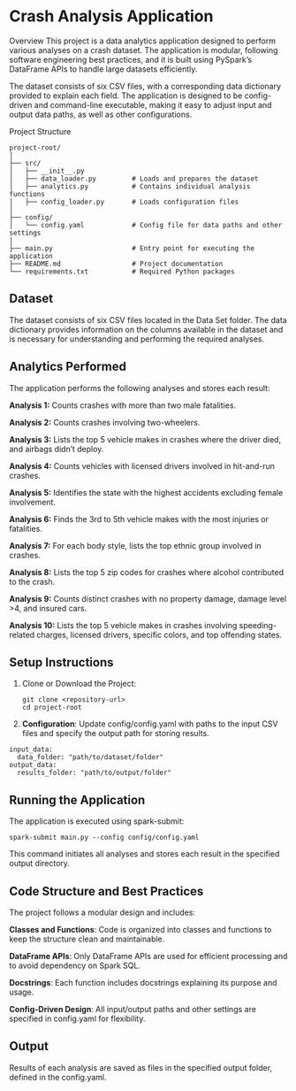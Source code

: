 # Crash Analysis Application
Overview
This project is a data analytics application designed to perform various analyses on a crash dataset. The application is modular, following software engineering best practices, and it is built using PySpark’s DataFrame APIs to handle large datasets efficiently.

The dataset consists of six CSV files, with a corresponding data dictionary provided to explain each field. The application is designed to be config-driven and command-line executable, making it easy to adjust input and output data paths, as well as other configurations.

Project Structure
```
project-root/
│
├── src/
│   ├── __init__.py
│   ├── data_loader.py         # Loads and prepares the dataset
│   ├── analytics.py           # Contains individual analysis functions
│   ├── config_loader.py       # Loads configuration files
│
├── config/
│   └── config.yaml            # Config file for data paths and other settings
│
├── main.py                    # Entry point for executing the application
├── README.md                  # Project documentation
└── requirements.txt           # Required Python packages
```

## Dataset

The dataset consists of six CSV files located in the Data Set folder. The data dictionary provides information on the columns available in the dataset and is necessary for understanding and performing the required analyses.

## Analytics Performed

The application performs the following analyses and stores each result:

**Analysis 1:** Counts crashes with more than two male fatalities.  

**Analysis 2:** Counts crashes involving two-wheelers.  

**Analysis 3:** Lists the top 5 vehicle makes in crashes where the driver died, and airbags didn’t deploy.  

**Analysis 4:** Counts vehicles with licensed drivers involved in hit-and-run crashes.  

**Analysis 5:** Identifies the state with the highest accidents excluding female involvement.  

**Analysis 6:** Finds the 3rd to 5th vehicle makes with the most injuries or fatalities.  

**Analysis 7:** For each body style, lists the top ethnic group involved in crashes.  

**Analysis 8:** Lists the top 5 zip codes for crashes where alcohol contributed to the crash.  

**Analysis 9:** Counts distinct crashes with no property damage, damage level >4, and insured cars.  

**Analysis 10:** Lists the top 5 vehicle makes in crashes involving speeding-related charges, licensed drivers, specific colors, and top offending states.


## Setup Instructions
1. Clone or Download the Project:
   ```
   git clone <repository-url>
   cd project-root
   ```
2. **Configuration**: Update config/config.yaml with paths to the input CSV files and specify the output path for storing results.
```
input_data:
  data_folder: "path/to/dataset/folder"
output_data:
  results_folder: "path/to/output/folder"
```

## Running the Application

The application is executed using spark-submit:

```
spark-submit main.py --config config/config.yaml
```

This command initiates all analyses and stores each result in the specified output directory.

## Code Structure and Best Practices
The project follows a modular design and includes:

**Classes and Functions**: Code is organized into classes and functions to keep the structure clean and maintainable.

**DataFrame APIs**: Only DataFrame APIs are used for efficient processing and to avoid dependency on Spark SQL.

**Docstrings**: Each function includes docstrings explaining its purpose and usage.

**Config-Driven Design**: All input/output paths and other settings are specified in config.yaml for flexibility.


## Output
Results of each analysis are saved as files in the specified output folder, defined in the config.yaml.


